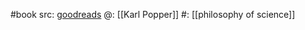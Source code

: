 #book 
src: [goodreads](https://www.goodreads.com/book/show/61554.Conjectures_and_Refutations?from_search=true&from_srp=true&qid=VGnnGOu5aB&rank=1) 
@: [[Karl Popper]]
#: [[philosophy of science]]

